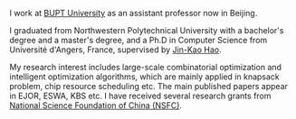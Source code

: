 I work at [BUPT University](https://www.hhu.edu.cn/) as an assistant professor now in Beijing. 

I graduated from Northwestern Polytechnical University with a bachelor's degree and a master's degree, and a Ph.D in Computer Science from Université d'Angers, France, supervised by [Jin-Kao Hao](https://leria-info.univ-angers.fr/~jinkao.hao/). 

My research interest includes large-scale combinatorial optimization and intelligent optimization algorithms, which are mainly applied in knapsack problem, chip resource scheduling etc. The main published papers appear in EJOR, ESWA, KBS etc.  I have received several research grants from [National Science Foundation of China (NSFC)](https://www.nsfc.gov.cn/).
